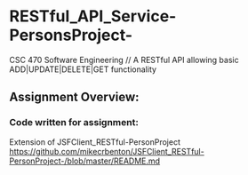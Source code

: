 # RESTful_API_Service-PersonsProject-
CSC 470 Software Engineering // A RESTful API allowing basic ADD|UPDATE|DELETE|GET functionality

## Assignment Overview:


### Code written for assignment:
Extension of JSFClient_RESTful-PersonProject 
https://github.com/mikecrbenton/JSFClient_RESTful-PersonProject-/blob/master/README.md

